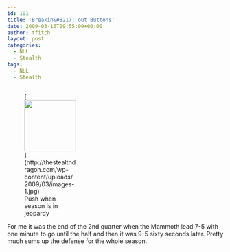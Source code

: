 ```yaml
---
id: 191
title: 'Breakin&#8217; out Buttons'
date: 2009-03-16T09:55:09+00:00
author: tfitch
layout: post
categories:
  - NLL
  - Stealth
tags:
  - NLL
  - Stealth
---
```

<figure id="attachment_192" aria-describedby="caption-attachment-192" style="width: 120px" class="wp-caption aligncenter">[<img class="size-full wp-image-192" title="images-1" src="http://thestealthdragon.com/wp-content/uploads/2009/03/images-1.jpg" alt="" width="120" height="120" />](http://thestealthdragon.com/wp-content/uploads/2009/03/images-1.jpg)<figcaption id="caption-attachment-192" class="wp-caption-text">Push when season is in jeopardy</figcaption></figure> 

For me it was the end of the 2nd quarter when the Mammoth lead 7-5 with one minute to go until the half and then it was 9-5 sixty seconds later. Pretty much sums up the defense for the whole season.
